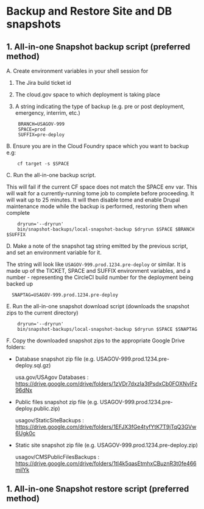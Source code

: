 # Backup and Restore Site and DB snapshots

## 1. All-in-one Snapshot backup script (preferred method)

A. Create environment variables in your shell session for

1. The Jira build ticket id

1. The cloud.gov space to which deployment is taking place

1. A string indicating the type of backup (e.g. pre or post deployment, emergency, interrim, etc.)

        BRANCH=USAGOV-999
        SPACE=prod
        SUFFIX=pre-deploy

B. Ensure you are in the Cloud Foundry space which you want to backup e.g:

        cf target -s $SPACE

C. Run the all-in-one backup script.

This will fail if the current CF space does not match the SPACE env var. This will wait for a currently-running tome job to complete before proceeding. It will wait up to 25 minutes.  It will then disable tome and enable Drupal maintenance mode while the backup is performed, restoring them when complete

        dryrun='--dryrun'
        bin/snapshot-backups/local-snapshot-backup $dryrun $SPACE $BRANCH $SUFFIX

D. Make a note of the snapshot tag string emitted by the previous script, and set an environment variable for it.

The string will look like ``USAGOV-999.prod.1234.pre-deploy`` or similar.  It is made up of the TICKET, SPACE and SUFFIX environment variables, and a number - representing the CircleCI build number for the deployment being backed up

      SNAPTAG=USAGOV-999.prod.1234.pre-deploy

E. Run the all-in-one snapshot download script (downloads the snapshot zips to the current directory)

        dryrun='--dryrun'
        bin/snapshot-backups/local-snapshot-backup $dryrun $SPACE $SNAPTAG

F. Copy the downloaded snapshot zips to the appropriate Google Drive folders:

- Database snapshot zip file (e.g. USAGOV-999.prod.1234.pre-deploy.sql.gz)

    usa.gov/USAgov Databases : https://drive.google.com/drive/folders/1zVDr7dxzIa3tPsdxCb0FOXNvIFz96dNx

- Public files snapshot zip file (e.g. USAGOV-999.prod.1234.pre-deploy.public.zip)

    usagov/StaticSiteBackups : https://drive.google.com/drive/folders/1EFJX3fGe4tyfYtK7T9jTqQ3GVw6Ugk0c

- Static site snapshot zip file (e.g. USAGOV-999.prod.1234.pre-deploy.zip)

    usagov/CMSPublicFilesBackups : https://drive.google.com/drive/folders/1tI4k5qasEtmhxCBuznR3t0fe466milYk

## 1. All-in-one Snapshot restore script (preferred method)
